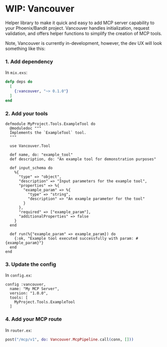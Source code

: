 # WIP: Vancouver

Helper library to make it quick and easy to add MCP server capability to your Phoenix/Bandit project. Vancouver handles initialization, request validation, and offers helper functions to simplify the creation of MCP tools. 

Note, Vancouver is currently in-development, however, the dev UX will look something like this:

### 1. Add dependency

In `mix.exs`:

```elixir
defp deps do
  [
    {:vancouver, "~> 0.1.0"}
  ]
end
```

### 2. Add your tools

```
defmodule MyProject.Tools.ExampleTool do
  @moduledoc """
  Implements the `ExampleTool` tool.
  """

  use Vancouver.Tool

  def name, do: "example_tool"
  def description, do: "An example tool for demonstration purposes"

  def input_schema do
    %{
      "type" => "object",
      "description" => "Input parameters for the example tool",
      "properties" => %{
        "example_param" => %{
          "type" => "string",
          "description" => "An example parameter for the tool"
        }
      },
      "required" => ["example_param"],
      "additionalProperties" => false
    }
  end

  def run(%{"example_param" => example_param}) do
    {:ok, "Example tool executed successfully with param: #{example_param}"}
  end
end
```

### 3. Update the config

In `config.ex`:

```
config :vancouver,
  name: "My MCP Server",
  version: "1.0.0",
  tools: [
    MyProject.Tools.ExampleTool
  ]
```

### 4. Add your MCP route

In `router.ex`:

```elixir
post("/mcp/v1", do: Vancouver.McpPipeline.call(conn, []))
```


